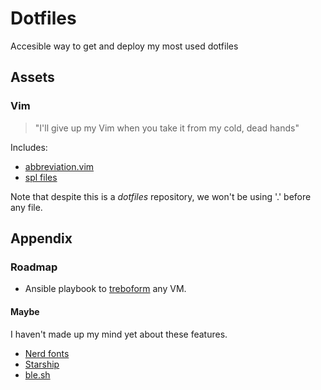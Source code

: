 # Dotfiles

Accesible way to get and deploy my most used dotfiles

## Assets
### Vim
> "I'll give up my Vim when you take it from my cold, dead hands"

Includes:
* [abbreviation.vim](https://vim.fandom.com/wiki/Use_abbreviations_for_frequently-used_words)
* [spl files](https://vimdoc.sourceforge.net/htmldoc/spell.html)

Note that despite this is a *dotfiles* repository, we won't be using '.' before any file.

## Appendix

### Roadmap

* Ansible playbook to [treboform](https://github.com/OscHer/treboform) any VM.

#### Maybe
I haven't made up my mind yet about these features.

* [Nerd fonts](https://www.nerdfonts.com/#home)
* [Starship](https://starship.rs/)
* [ble.sh](https://github.com/akinomyoga/ble.sh)
